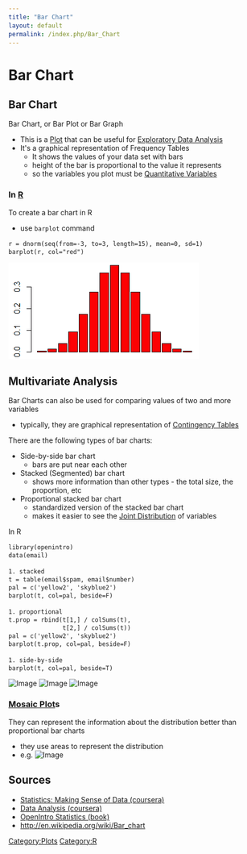 ```yaml
---
title: "Bar Chart"
layout: default
permalink: /index.php/Bar_Chart
---
```


# Bar Chart

## Bar Chart
Bar Chart, or Bar Plot or Bar Graph 
- This is a [Plot](Plot) that can be useful for [Exploratory Data Analysis](Exploratory_Data_Analysis)
- It's a graphical representation of Frequency Tables
  - It shows the values of your data set with bars
  - height of the bar is proportional to the value it represents
  - so the variables you plot must be [Quantitative Variables](Quantitative_Variables)


### In [R](R)
To create a bar chart in R
- use <code>barplot</code> command

```text only
r = dnorm(seq(from=-3, to=3, length=15), mean=0, sd=1)
barplot(r, col="red")
```

<img src="https://raw.githubusercontent.com/alexeygrigorev/wiki-figures/master/crs/da/barplot-normal.png" alt="Image">


## Multivariate Analysis
Bar Charts can also be used for comparing values of two and more variables
- typically, they are graphical representation of [Contingency Tables](Contingency_Tables)

There are the following types of bar charts:
- Side-by-side bar chart
  - bars are put near each other
- Stacked (Segmented) bar chart
  - shows more information than other types - the total size, the proportion, etc
- Proportional stacked bar chart
  - standardized version of the stacked bar chart
  - makes it easier to see the [Joint Distribution](Joint_Distribution) of variables


In R
```carbon
library(openintro)
data(email)

1. stacked
t = table(email$spam, email$number)
pal = c('yellow2', 'skyblue2')
barplot(t, col=pal, beside=F)

1. proportional
t.prop = rbind(t[1,] / colSums(t),
               t[2,] / colSums(t))
pal = c('yellow2', 'skyblue2')
barplot(t.prop, col=pal, beside=F)

1. side-by-side
barplot(t, col=pal, beside=T)
```

<img src="http://habrastorage.org/files/9c4/269/82b/9c426982b95f4067bd7bca7f6d8cdca0.png" alt="Image">
<img src="http://habrastorage.org/files/859/98f/418/85998f4188884e8b8904dfaab16a3067.png" alt="Image">
<img src="http://habrastorage.org/files/568/10c/d55/56810cd554124b3e90a5febbe4ee8ffd.png" alt="Image">


### [Mosaic Plot](Mosaic_Plot)s
They can represent the information about the distribution better than proportional bar charts
- they use areas to represent the distribution
- e.g. <img src="http://habrastorage.org/files/14f/ab1/399/14fab1399fb444f58e33a7032a6bef82.png" alt="Image">


## Sources
- [Statistics: Making Sense of Data (coursera)](Statistics__Making_Sense_of_Data_(coursera))
- [Data Analysis (coursera)](Data_Analysis_(coursera))
- [OpenIntro Statistics (book)](OpenIntro_Statistics_(book))
- http://en.wikipedia.org/wiki/Bar_chart

[Category:Plots](Category_Plots)
[Category:R](Category_R)